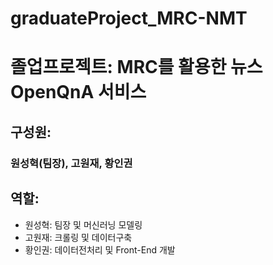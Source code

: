 # graduateProject_MRC-NMT

# 졸업프로젝트: MRC를 활용한 뉴스 OpenQnA 서비스

## 구성원: <br/>
### 원성혁(팀장), 고원재, 황인권 <br/>

## 역할: <br/>
* 원성혁: 팀장 및 머신러닝 모델링 <br/>
* 고원재: 크롤링 및 데이터구축 <br/>
* 황인권: 데이터전처리 및 Front-End 개발

